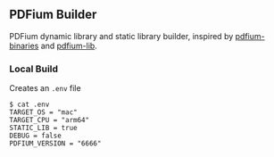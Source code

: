 PDFium Builder
--------------

PDFium dynamic library and static library builder, inspired by [pdfium-binaries] and [pdfium-lib].

[pdfium-binaries]: https://github.com/bblanchon/pdfium-binaries 
[pdfium-lib]: https://github.com/paulocoutinhox/pdfium-lib

### Local Build

Creates an `.env` file

```console
$ cat .env
TARGET_OS = "mac"
TARGET_CPU = "arm64"
STATIC_LIB = true
DEBUG = false
PDFIUM_VERSION = "6666"
```
